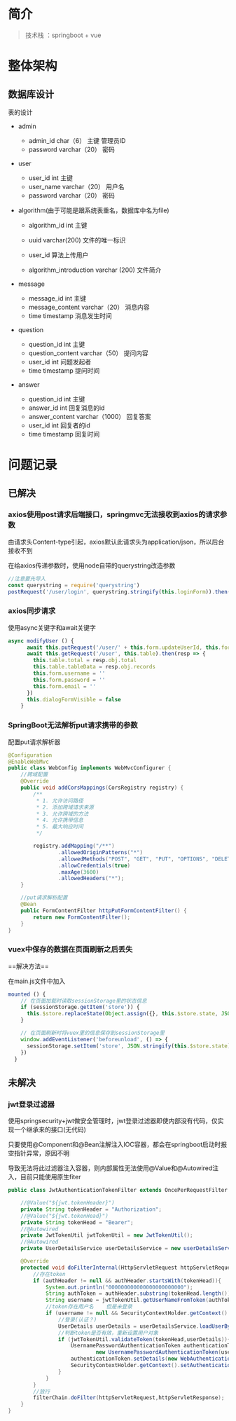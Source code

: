 # 简介

> 技术栈 ：springboot + vue

# 整体架构

## 数据库设计

表的设计

* admin
  * admin_id					char（6） 		                       主键	管理员ID
  * password                   varchar（20）                        密码

* user
  * user_id						int    		                            	主键
  * user_name                 varchar（20）                       用户名
  * password                   varchar（20）                        密码  

* algorithm(由于可能是跟系统表重名，数据库中名为file)
  * algorithm_id  			int 											主键
  * uuid                            varchar(200)                            文件的唯一标识
  * user_id                                                                         算法上传用户
  
  * algorithm_introduction  varchar (200)                     文件简介
* message
  * message_id				int											主键
  * message_content      varchar（20）                       消息内容
  * time                             timestamp                             消息发生时间

* question
  * question_id				int											主键
  * question_content     varchar（50）                       提问内容
  * user_id                       int                                             问题发起者
  * time                             timestamp                             提问时间

* answer
  * question_id				int   		                       		   主键
  * answer_id                   int                                             回复消息的id
  * answer_content         varchar（1000）                    回复答案
  * user_id                        int                                             回复者的id
  * time                             timestamp                               回复时间

# 问题记录

## 已解决

### axios使用post请求后端接口，springmvc无法接收到axios的请求参数

由请求头Content-type引起，axios默认此请求头为application/json，所以后台接收不到

在给axios传递参数时，使用node自带的querystring改造参数

```js
//注意要先导入
const querystring = require('querystring')
postRequest('/user/login', querystring.stringify(this.loginForm)).then()
```

### axios同步请求

使用async关键字和await关键字

```javascript
async modifyUser () {
      await this.putRequest('/user/' + this.form.updateUserId, this.form)
      await this.getRequest('/user', this.table).then(resp => {
        this.table.total = resp.obj.total
        this.table.tableData = resp.obj.records
        this.form.username = ''
        this.form.password = ''
        this.form.email = ''
      })
      this.dialogFormVisible = false
    }
```

### SpringBoot无法解析put请求携带的参数

配置put请求解析器

```java
@Configuration
@EnableWebMvc
public class WebConfig implements WebMvcConfigurer {
    //跨域配置
    @Override
    public void addCorsMappings(CorsRegistry registry) {
        /**
         * 1. 允许访问路径
         * 2. 添加跨域请求来源
         * 3. 允许跨域的方法
         * 4. 允许携带信息
         * 5. 最大响应时间
         */

        registry.addMapping("/**")
                .allowedOriginPatterns("*")
                .allowedMethods("POST", "GET", "PUT", "OPTIONS", "DELETE")
                .allowCredentials(true)
                .maxAge(3600)
                .allowedHeaders("*");
    }

    //put请求解析配置
    @Bean
    public FormContentFilter httpPutFormContentFilter() {
        return new FormContentFilter();
    }
}
```

### vuex中保存的数据在页面刷新之后丢失

==解决方法==

在main.js文件中加入

```javascript
mounted () {
    // 在页面加载时读取sessionStorage里的状态信息
    if (sessionStorage.getItem('store')) {
      this.$store.replaceState(Object.assign({}, this.$store.state, JSON.parse(sessionStorage.getItem('store'))))
    }

    // 在页面刷新时将vuex里的信息保存到sessionStorage里
    window.addEventListener('beforeunload', () => {
      sessionStorage.setItem('store', JSON.stringify(this.$store.state))
    })
  }
```

## 未解决

### jwt登录过滤器

使用springsecurity+jwt做安全管理时，jwt登录过滤器即使内部没有代码，仅实现一个继承来的接口(无代码)

只要使用@Component和@Bean注解注入IOC容器，都会在springboot启动时报空指针异常，原因不明

导致无法将此过滤器注入容器，则内部属性无法使用@Value和@Autowired注入，目前只能使用原生fiter

```java
public class JwtAuthenticationTokenFilter extends OncePerRequestFilter {

    //@Value("${jwt.tokenHeader}")
    private String tokenHeader = "Authorization";
    //@Value("${jwt.tokenHead}")
    private String tokenHead = "Bearer";
    //@Autowired
    private JwtTokenUtil jwtTokenUtil = new JwtTokenUtil();
    //@Autowired
    private UserDetailsService userDetailsService = new userDetailsServiceImpl();

    @Override
    protected void doFilterInternal(HttpServletRequest httpServletRequest, HttpServletResponse httpServletResponse, FilterChain filterChain) throws ServletException, IOException {
        //存在token
        if (authHeader != null && authHeader.startsWith(tokenHead)){
            System.out.println("000000000000000000000000");
            String authToken = authHeader.substring(tokenHead.length());
            String username = jwtTokenUtil.getUserNameFromToken(authToken);
            //token存在用户名    但是未登录
            if (username != null && SecurityContextHolder.getContext().getAuthentication() == null){
                //登录(认证？)
                UserDetails userDetails = userDetailsService.loadUserByUsername(username);
                //判断token是否有效，重新设置用户对象
                if (jwtTokenUtil.validateToken(tokenHead,userDetails)){
                    UsernamePasswordAuthenticationToken authenticationToken =
                            new UsernamePasswordAuthenticationToken(userDetails,null,userDetails.getAuthorities());
                    authenticationToken.setDetails(new WebAuthenticationDetailsSource().buildDetails(httpServletRequest));
                    SecurityContextHolder.getContext().setAuthentication(authenticationToken);
                }
            }
        }
        //放行
        filterChain.doFilter(httpServletRequest,httpServletResponse);
    }
}
```

